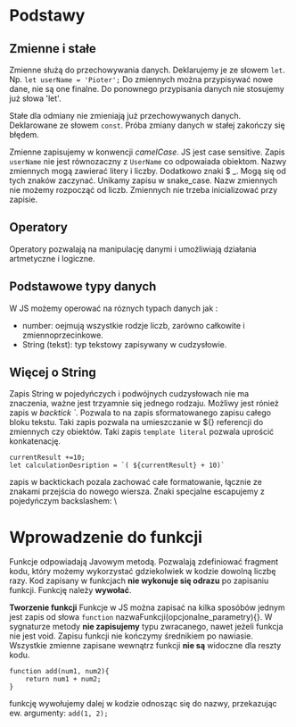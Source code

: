 # Podstawy

## Zmienne i stałe
Zmienne służą do przechowywania danych. Deklarujemy je ze słowem `let`. Np. `let userName = 'Pioter';` Do zmiennych można przypisywać nowe dane, nie są one finalne. Do ponownego przypisania danych nie stosujemy już słowa 'let'.

Stałe dla odmiany nie zmieniają już przechowywanych danych. Deklarowane ze słowem `const`. Próba zmiany danych w stałej zakończy się błędem.

Zmienne zapisujemy w konwencji *camelCase*. JS jest case sensitive. Zapis `userName` nie jest równozaczny z `UserName` co odpowaiada obiektom. Nazwy zmiennych mogą zawierać litery i liczby. Dodatkowo znaki $ _. Mogą się od tych znaków zaczynać. Unikamy zapisu w snake_case.
Nazw zmiennych nie możemy rozpocząć od liczb. Zmiennych nie trzeba inicializować przy zapisie.

## Operatory
Operatory pozwalają na manipulację danymi i umożliwiają działania artmetyczne i logiczne.

## Podstawowe typy danych
W JS możemy operować na róznych typach danych jak :
- number: oejmują wszystkie rodzje liczb, zarówno całkowite i zmiennoprzecinkowe.
- String (tekst): typ tekstowy zapisywany w cudzysłowie.

## Więcej o String
Zapis String w pojedyńczych i podwójnych cudzysłowach nie ma znaczenia, ważne jest trzyamnie się jednego rodzaju. Możliwy jest rónież zapis w *backtick `*. Pozwala to na zapis sformatowanego zapisu całego bloku tekstu. Taki zapis pozwala na umieszczanie w ${} referencji do zmiennych czy obiektów. Taki zapis ``template literal`` pozwala uprościć konkatenację.
```
currentResult +=10;
let calculationDesription = `( ${currentResult} + 10)`
```
zapis w backtickach pozala zachować całe formatowanie, łącznie ze znakami przejścia do nowego wiersza. Znaki specjalne escapujemy z pojedyńczym backslashem: \

# Wprowadzenie do funkcji
Funkcje odpowiadają Javowym metodą. Pozwalają zdefiniować fragment kodu, który możemy wykorzystać gdziekolwiek w kodzie dowolną liczbę razy. Kod zapisany w funkcjach **nie wykonuje się odrazu** po zapisaniu funkcji. Funkcję należy **wywołać**.

**Tworzenie funkcji**
Funkcje w JS można zapisać na kilka sposóbów jednym jest zapis od słowa `function` nazwaFunkcji(opcjonalne_parametry){}. W sygnaturze metody **nie zapisujemy** typu zwracanego, nawet jeżeli funkcja nie jest void. Zapisu funkcji nie kończymy średnikiem po nawiasie. Wszystkie zmienne zapisane wewnątrz funkcji **nie są** widoczne dla reszty kodu.
```
function add(num1, num2){
    return num1 + num2;
}
```
funkcję wywołujemy dalej w kodzie odnosząc się do nazwy, przekazując ew. argumenty:
``add(1, 2);``